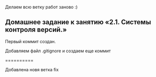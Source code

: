 Делаем всю ветку работ заново :)

## Домашнее задание к занятию «2.1. Системы контроля версий.»

Первый коммит создан.

Добавляем файл .gitignore и создаем еще коммит

==========

Добавлена новя ветка fix

